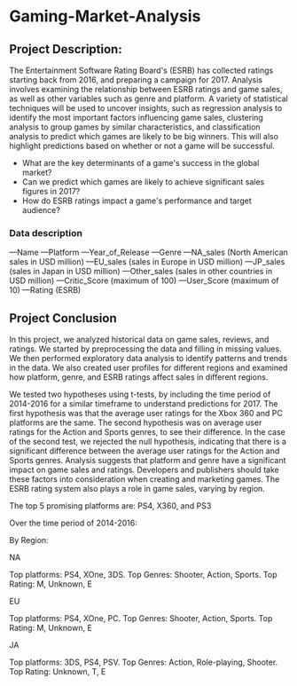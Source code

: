 # Gaming-Market-Analysis

## Project Description:

The Entertainment Software Rating Board's (ESRB) has collected ratings starting back from 2016, and preparing a campaign for 2017. Analysis involves examining the relationship between ESRB ratings and game sales, as well as other variables such as genre and platform. A variety of statistical techniques will be used to uncover insights, such as regression analysis to identify the most important factors influencing game sales, clustering analysis to group games by similar characteristics, and classification analysis to predict which games are likely to be big winners. This will also highlight predictions based on whether or not a game will be successful. 

- What are the key determinants of a game's success in the global market?
- Can we predict which games are likely to achieve significant sales figures in 2017?
- How do ESRB ratings impact a game's performance and target audience?

### Data description
—Name 
—Platform 
—Year_of_Release 
—Genre 
—NA_sales (North American sales in USD million) 
—EU_sales (sales in Europe in USD million) 
—JP_sales (sales in Japan in USD million) 
—Other_sales (sales in other countries in USD million) 
—Critic_Score (maximum of 100) 
—User_Score (maximum of 10) 
—Rating (ESRB)

## Project Conclusion

In this project, we analyzed historical data on game sales, reviews, and ratings. We started by preprocessing the data and filling in missing values. We then performed exploratory data analysis to identify patterns and trends in the data. We also created user profiles for different regions and examined how platform, genre, and ESRB ratings affect sales in different regions.

We tested two hypotheses using t-tests, by including the time period of 2014-2016 for a similar timeframe to understand predictions for 2017. The first hypothesis was that the average user ratings for the Xbox 360 and PC platforms are the same. The second hypothesis was on average user ratings for the Action and Sports genres, to see their difference.  In the case of the second test, we rejected the null hypothesis, indicating that there is a significant difference between the average user ratings for the Action and Sports genres. Analysis suggests that platform and genre have a significant impact on game sales and ratings. Developers and publishers should take these factors into consideration when creating and marketing games. The ESRB rating system also plays a role in game sales, varying by region. 

The top 5 promising platforms are: PS4, X360, and PS3

Over the time period of 2014-2016:

By Region:

NA

Top platforms: PS4, XOne, 3DS.
Top Genres: Shooter, Action, Sports.
Top Rating: M, Unknown, E

EU

Top platforms: PS4, XOne, PC.
Top Genres: Shooter, Action, Sports.
Top Rating: M, Unknown, E

JA

Top platforms: 3DS, PS4, PSV.
Top Genres: Action, Role-playing, Shooter.
Top Rating: Unknown, T, E

